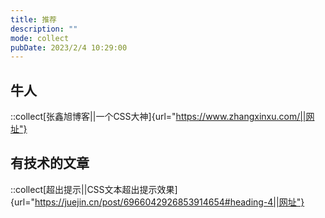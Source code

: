 ```yaml
---
title: 推荐
description: ""
mode: collect
pubDate: 2023/2/4 10:29:00
---
```


## 牛人

::collect[张鑫旭博客||一个CSS大神]{url="https://www.zhangxinxu.com/||网址"}

## 有技术的文章

::collect[超出提示||CSS文本超出提示效果]{url="https://juejin.cn/post/6966042926853914654#heading-4||网址"}
